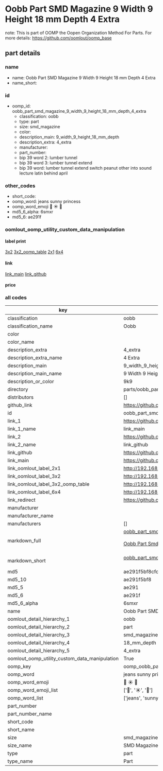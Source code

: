 # Oobb Part SMD Magazine 9 Width 9 Height 18 mm Depth 4 Extra  

note: This is part of OOMP the Oopen Organization Method For Parts. For more details: https://github.com/oomlout/oomp_base

##  part details
  







### name
* name: Oobb Part SMD Magazine 9 Width 9 Height 18 mm Depth 4 Extra
* name_short: 
### id
* oomp_id: oobb_part_smd_magazine_9_width_9_height_18_mm_depth_4_extra
  * classification: oobb
  * type: part
  * size: smd_magazine
  * color: 
  * description_main: 9_width_9_height_18_mm_depth
  * description_extra: 4_extra
  * manufacturer: 
  * part_number: 
  * bip 39 word 2: lumber tunnel
  * bip 39 word 3: lumber tunnel extend
  * bip 39 word: lumber tunnel extend switch peanut other into sound lecture latin behind april

### other_codes
* short_code: 
* oomp_word: jeans sunny princess
* oomp_word_emoji :jeans: :sunny: :princess:
* md5_6_alpha: 6smxr
* md5_6: ae291f






### oomlout_oomp_utility_custom_data_manipulation
#### label print
[3x2](http://192.168.1.245:1112/?label=oomp%206smxr)
[3x2_oomp_table](http://192.168.1.108:1112/?label=oomp%206smxr)
[2x1](http://192.168.1.242:1112/?label=oomp%206smxr)
[6x4](http://192.168.1.55:1112/?label=oomp%206smxr)    

#### link

[link_main](https://github.com/oomlout/oomlout_oomp_version_1_messy/tree/main/parts/oobb_part_smd_magazine_9_width_9_height_18_mm_depth_4_extra) [link_github](https://github.com/oomlout/oomlout_oomp_version_1_messy/tree/main/parts/oobb_part_smd_magazine_9_width_9_height_18_mm_depth_4_extra)                             

#### price







### all codes 
| key | value |  
| --- | --- |  
| classification | oobb |  
| classification_name | Oobb |  
| color |  |  
| color_name |  |  
| description_extra | 4_extra |  
| description_extra_name | 4 Extra |  
| description_main | 9_width_9_height_18_mm_depth |  
| description_main_name | 9 Width 9 Height 18 mm Depth |  
| description_or_color | 9k9 |  
| directory | parts/oobb_part_smd_magazine_9_width_9_height_18_mm_depth_4_extra |  
| distributors | [] |  
| github_link | https://github.com/oomlout/oomlout_oomp_part_src/tree/main/parts/oobb_part_smd_magazine_9_width_9_height_18_mm_depth_4_extra |  
| id | oobb_part_smd_magazine_9_width_9_height_18_mm_depth_4_extra |  
| link_1 | https://github.com/oomlout/oomlout_oomp_version_1_messy/tree/main/parts/oobb_part_smd_magazine_9_width_9_height_18_mm_depth_4_extra |  
| link_1_name | link_main |  
| link_2 | https://github.com/oomlout/oomlout_oomp_version_1_messy/tree/main/parts/oobb_part_smd_magazine_9_width_9_height_18_mm_depth_4_extra |  
| link_2_name | link_github |  
| link_github | https://github.com/oomlout/oomlout_oomp_version_1_messy/tree/main/parts/oobb_part_smd_magazine_9_width_9_height_18_mm_depth_4_extra |  
| link_main | https://github.com/oomlout/oomlout_oomp_version_1_messy/tree/main/parts/oobb_part_smd_magazine_9_width_9_height_18_mm_depth_4_extra |  
| link_oomlout_label_2x1 | http://192.168.1.242:1112/?label=oomp%206smxr |  
| link_oomlout_label_3x2 | http://192.168.1.245:1112/?label=oomp%206smxr |  
| link_oomlout_label_3x2_oomp_table | http://192.168.1.108:1112/?label=oomp%206smxr |  
| link_oomlout_label_6x4 | http://192.168.1.55:1112/?label=oomp%206smxr |  
| link_redirect | https://github.com/oomlout/oomlout_oomp_version_1_messy/tree/main/parts/oobb_part_smd_magazine_9_width_9_height_18_mm_depth_4_extra |  
| manufacturer |  |  
| manufacturer_name |  |  
| manufacturers | [] |  
| markdown_full | [oobb_part_smd_magazine_9_width_9_height_18_mm_depth_4_extra](none)<br>[](none)<br>[Oobb Part Smd Magazine 9 Width 9 Height 18 Mm Depth 4 Extra](none)<br><br> |  
| markdown_short | [oobb_part_smd_magazine_9_width_9_height_18_mm_depth_4_extra](none)<br><br> |  
| md5 | ae291f5bf8cfceba7450fdc2a1faa427 |  
| md5_10 | ae291f5bf8 |  
| md5_5 | ae291 |  
| md5_6 | ae291f |  
| md5_6_alpha | 6smxr |  
| name | Oobb Part SMD Magazine 9 Width 9 Height 18 mm Depth 4 Extra |  
| oomlout_detail_hierarchy_1 | oobb |  
| oomlout_detail_hierarchy_2 | part |  
| oomlout_detail_hierarchy_3 | smd_magazine |  
| oomlout_detail_hierarchy_4 | 18_mm_depth |  
| oomlout_detail_hierarchy_5 | 4_extra |  
| oomlout_oomp_utility_custom_data_manipulation | True |  
| oomp_key | oomp_oobb_part_smd_magazine_9_width_9_height_18_mm_depth_4_extra |  
| oomp_word | jeans sunny princess |  
| oomp_word_emoji | :jeans: :sunny: :princess: |  
| oomp_word_emoji_list | [':jeans:', ':sunny:', ':princess:'] |  
| oomp_word_list | ['jeans', 'sunny', 'princess'] |  
| part_number |  |  
| part_number_name |  |  
| short_code |  |  
| short_name |  |  
| size | smd_magazine |  
| size_name | SMD Magazine |  
| type | part |  
| type_name | Part |  
